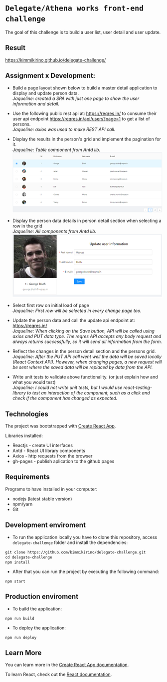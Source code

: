 [user_grid]: ./docs/images/user_grid.jpg
[user_detail]: ./docs/images/user_detail.jpg

# `Delegate/Athena works front-end challenge` 

The goal of this challenge is to build a user list, user detail and user update.

## Result

https://kimmikirino.github.io/delegate-challenge/

## Assignment x Development:

- Build a page layout shown below to build a master detail application to display and
update person data. <br />
<i>Jaqueline: created a SPA with just one page to show the user information and detail.</i>

- Use the following public rest api at: https://reqres.in/ to consume their user api endpoint
https://reqres.in/api/users?page=1 to get a list of persons.<br />
<i>Jaqueline: axios was used to make REST API call.</i>

- Display the results in the person's grid and implement the pagination for it.<br />
<i>Jaqueline: Table component from Antd lib.</i>
![User grid][user_grid]

- Display the person data details in person detail section when selecting a row in the grid<br />
<i>Jaqueline: All components from Antd lib.</i>
![User detail][user_detail]

- Select first row on initial load of page<br />
<i>Jaqueline: First row will be selected in every change page too.</i>

- Update the person data and call the update api endpoint at: https://reqres.in/<br />
<i>Jaqueline: When clicking on the Save button, API will be called using axios and PUT data type. The reqres API accepts any body request and always returns successfully, so it will send all information from the form.</i>

- Reflect the changes in the person detail section and the persons grid.<br />
<i>Jaqueline: After the PUT API call went well the data will be saved locally (React Context API). However, when changing pages, a new request will be sent where the saved data will be replaced by data from the API.</i>

- Write unit tests to validate above functionality. (or just explain how and what you would test)<br />
<i>Jaqueline: I could not write unit tests, but I would use react-testing-library to test an interaction of the component, such as a click and check if the component has changed as expected.</i>

## Technologies

The project  was bootstrapped with [Create React App](https://github.com/facebook/create-react-app).

Libraries installed:
- Reactjs - create UI interfaces
- Antd - React UI library components
- Axios - http requests from the browser
- gh-pages - publish aplication to the github pages

## Requirements

Programs to have installed in your computer:

- nodejs (latest stable version)
- npm/yarn
- Git

## Development enviroment

- To run the application locally you have to clone this repository, access `delegate-challenge` folder and install the dependencies:

```shell
git clone https://github.com/kimmikirino/delegate-challenge.git
cd delegate-challenge
npm install
```

- After that you can run the project by executing the following command:

```
npm start
```

## Production enviroment

- To build the application:

```
npm run build
```

- To deploy the application:

```
npm run deploy
```

## Learn More

You can learn more in the [Create React App documentation](https://facebook.github.io/create-react-app/docs/getting-started).

To learn React, check out the [React documentation](https://reactjs.org/).

